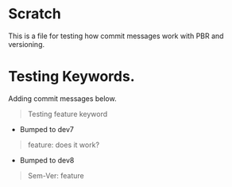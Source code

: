 # Scratch

This is a file for testing how commit messages work
with PBR and versioning.

# Testing Keywords.

Adding commit messages below.

> Testing feature keyword
- Bumped to dev7

> feature: does it work?
- Bumped to dev8

> Sem-Ver: feature
